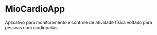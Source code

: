 # MioCardioApp
Aplicativo para monitoramento e controle de atividade física voltado para pessoas com cardiopatias
